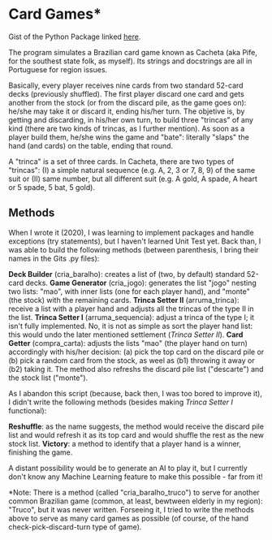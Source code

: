 # Card Games*

Gist of the Python Package linked [here](https://gist.github.com/geovanilopesdias/f1075636694a844d58e6939b52ac2e05).

The program simulates a Brazilian card game known as Cacheta (aka Pife, for the southest state folk, as myself). Its strings and docstrings are all in Portuguese for region issues.

Basically, every player receives nine cards from two standard 52-card decks (previously shuffled). The first player discard one card and gets another from the stock (or from the discard pile, as the game goes on): he/she may take it or discard it, ending his/her turn. The objetive is, by getting and discarding, in his/her own turn, to build three "trincas" of any kind (there are two kinds of trincas, as I further mention). As soon as a player build them, he/she wins the game and "bate": literally "slaps" the hand (and cards) on the table, ending that round.

A "trinca" is a set of three cards. In Cacheta, there are two types of "trincas": (I) a simple natural sequence (e.g. A, 2, 3 or 7, 8, 9) of the same suit or (II) same number, but all different suit (e.g. A gold, A spade, A heart or 5 spade, 5 bat, 5 gold).

## Methods
When I wrote it (2020), I was learning to implement packages and handle exceptions (try statements), but I haven't learned Unit Test yet. Back than, I was able to build the following methods (between parenthesis, I bring their names in the Gits .py files):

**Deck Builder** (cria_baralho): creates a list of (two, by default) standard 52-card decks.
**Game Generator** (cria_jogo): generates the list "jogo" nesting two lists: "mao", with inner lists (one for each player hand), and "monte" (the stock) with the remaining cards.
**Trinca Setter II** (arruma_trinca): receive a list with a player hand and adjusts all the trincas of the type II in the list.
**Trinca Setter I** (arruma_sequencia): adjust a trinca of the type I; it isn't fully implemented. No, it is not as simple as sort the player hand list: this would undo the later mentioned settlement (_Trinca Setter II_).
**Card Getter** (compra_carta): adjusts the lists "mao" (the player hand on turn) accordingly with his/her decision: (a) pick the top card on the discard pile or (b) pick a random card from the stock, as weel as (b1) throwing it away or (b2) taking it. The method also refreshs the discard pile list ("descarte") and the stock list ("monte").

As I abandon this script (because, back then, I was too bored to improve it), I didn't write the following methods (besides making _Trinca Setter I_ functional):

**Reshuffle**: as the name suggests, the method would receive the discard pile list and would refresh it as its top card and would shuffle the rest as the new stock list.
**Victory**: a method to identify that a player hand is a winner, finishing the game.

A distant possibility would be to generate an AI to play it, but I currently don't know any Machine Learning feature to make this possible - far from it!

\*Note: There is a method (called "cria_baralho_truco") to serve for another common Brazilian game (common, at least, bewtween elderly in my region): "Truco", but it was never written. Forseeing it, I tried to write the methods above to serve as many card games as possible (of course, of the hand check-pick-discard-turn type of game).
